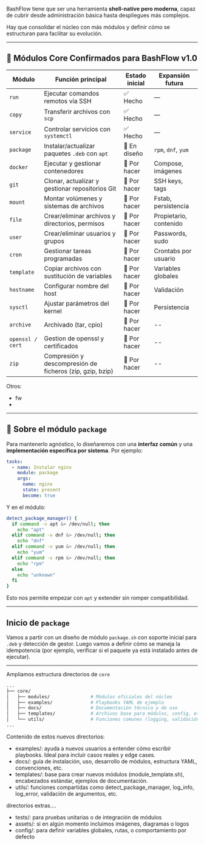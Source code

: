 BashFlow tiene que ser una herramienta **shell-native pero moderna**, capaz de cubrir desde administración básica hasta despliegues más complejos. 

Hay que consolidar el núcleo con más módulos y definir cómo se estructuran para facilitar su evolución.

---

## 🧱 Módulos Core Confirmados para BashFlow v1.0

| Módulo     | Función principal                                      | Estado inicial | Expansión futura |
|------------|--------------------------------------------------------|----------------|------------------|
| `run`      | Ejecutar comandos remotos vía SSH                      | ✅ Hecho        | —                |
| `copy`     | Transferir archivos con `scp`                          | ✅ Hecho        | —                |
| `service`  | Controlar servicios con `systemctl`                    | ✅ Hecho        | —                |
| `package`  | Instalar/actualizar paquetes `.deb` con `apt`         | 🔧 En diseño    | `rpm`, `dnf`, `yum` |
| `docker`   | Ejecutar y gestionar contenedores                      | 🔧 Por hacer    | Compose, imágenes |
| `git`      | Clonar, actualizar y gestionar repositorios Git       | 🔧 Por hacer    | SSH keys, tags   |
| `mount`    | Montar volúmenes y sistemas de archivos                | 🔧 Por hacer    | Fstab, persistencia |
| `file`     | Crear/eliminar archivos y directorios, permisos       | 🔧 Por hacer    | Propietario, contenido |
| `user`     | Crear/eliminar usuarios y grupos                       | 🔧 Por hacer    | Passwords, sudo  |
| `cron`     | Gestionar tareas programadas                          | 🔧 Por hacer    | Crontabs por usuario |
| `template` | Copiar archivos con sustitución de variables          | 🔧 Por hacer    | Variables globales |
| `hostname` | Configurar nombre del host                             | 🔧 Por hacer    | Validación       |
| `sysctl`   | Ajustar parámetros del kernel                          | 🔧 Por hacer    | Persistencia     |
| `archive`  | Archivado (tar, cpio)                                  | 🔧 Por hacer    | --      |
| `openssl / cert`| Gestion de openssl y certificados                 | 🔧 Por hacer    | --     |
| `zip`   | Compresión y descompresión de ficheros  (zip, gzip, bzip) | 🔧 Por hacer    | --     |

Otros:
- fw
- 

---

## 🧠 Sobre el módulo `package`

Para mantenerlo agnóstico, lo diseñaremos con una **interfaz común** y una **implementación específica por sistema**. Por ejemplo:

```yaml
tasks:
  - name: Instalar nginx
    module: package
    args:
      name: nginx
      state: present
      become: true
```

Y en el módulo:

```bash
detect_package_manager() {
  if command -v apt &> /dev/null; then
    echo "apt"
  elif command -v dnf &> /dev/null; then
    echo "dnf"
  elif command -v yum &> /dev/null; then
    echo "yum"
  elif command -v rpm &> /dev/null; then
    echo "rpm"
  else
    echo "unknown"
  fi
}
```

Esto nos permite empezar con `apt` y extender sin romper compatibilidad.

---

## Inicio de `package`

Vamos a partir con un diseño de módulo `package.sh` con soporte inicial para `.deb` y detección de gestor. 
Luego vamos a definir cómo se maneja la idempotencia (por ejemplo, verificar si el paquete ya está instalado antes de ejecutar).


---

Ampliamos estructura directorios de `core`

```bash
...
├── core/
│   ├── modules/               # Módulos oficiales del núcleo
│   ├── examples/              # Playbooks YAML de ejemplo
│   ├── docs/                  # Documentación técnica y de uso
│   ├── templates/             # Archivos base para módulos, config, etc.
│   └── utils/                 # Funciones comunes (logging, validación, etc.)
...
```

Contenido de estos nuevos directorios:
* examples/: ayuda a nuevos usuarios a entender cómo escribir playbooks. Ideal para incluir casos reales y edge cases.
* docs/: guía de instalación, uso, desarrollo de módulos, estructura YAML, convenciones, etc.
* templates/: base para crear nuevos módulos (module_template.sh), encabezados estándar, ejemplos de documentación.
* utils/: funciones compartidas como detect_package_manager, log_info, log_error, validación de argumentos, etc.

directorios extras....

* tests/: para pruebas unitarias o de integración de módulos
* assets/: si en algún momento incluimos imágenes, diagramas o logos
* config/: para definir variables globales, rutas, o comportamiento por defecto


